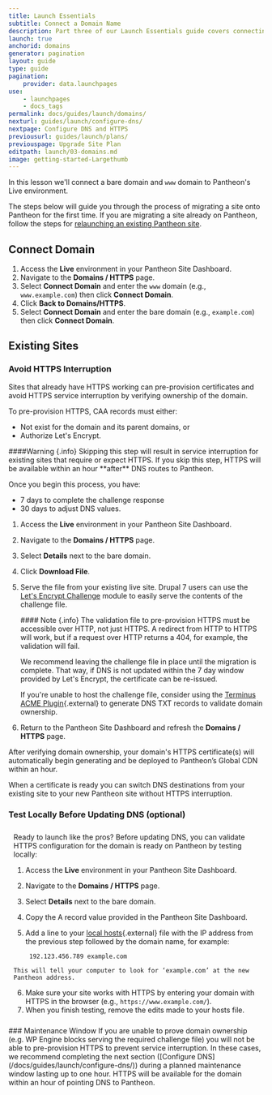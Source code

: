 ```yaml
---
title: Launch Essentials
subtitle: Connect a Domain Name
description: Part three of our Launch Essentials guide covers connectin your domain to your Pantheon-hosted site.
launch: true
anchorid: domains
generator: pagination
layout: guide
type: guide
pagination:
    provider: data.launchpages
use:
    - launchpages
    - docs_tags
permalink: docs/guides/launch/domains/
nexturl: guides/launch/configure-dns/
nextpage: Configure DNS and HTTPS
previousurl: guides/launch/plans/
previouspage: Upgrade Site Plan
editpath: launch/03-domains.md
image: getting-started-Largethumb
---
```

In this lesson we'll connect a bare domain and `www` domain to Pantheon's Live environment.

The steps below will guide you through the process of migrating a site onto Pantheon for the first time. If you are migrating a site already on Pantheon, follow the steps for [relaunching an existing Pantheon site](/docs/relaunch/).

## Connect Domain
1. Access the **<span class="glyphicons glyphicons-cardio"></span> Live** environment in your Pantheon Site Dashboard.
2. Navigate to the **<span class="glyphicons glyphicons-global"></span> Domains / HTTPS** page.
3. Select **Connect Domain** and enter the `www` domain (e.g., `www.example.com`) then click **Connect Domain**.
4. Click **<span class="glyphicons glyphicons-arrow-left"></span> Back to Domains/HTTPS**.
5. Select **Connect Domain** and enter the bare domain (e.g., `example.com`) then click **Connect Domain**.

## Existing Sites

### Avoid HTTPS Interruption
Sites that already have HTTPS working can pre-provision certificates and avoid HTTPS service interruption by verifying ownership of the domain.

To pre-provision HTTPS, CAA records must either:

 - Not exist for the domain and its parent domains, or
 - Authorize Let's Encrypt.

<div class="alert alert-danger" markdown="1">
####Warning {.info}
Skipping this step will result in service interruption for existing sites that require or expect HTTPS. If you skip this step, HTTPS will be available within an hour **after** DNS routes to Pantheon.

Once you begin this process, you have:

 - 7 days to complete the challenge response
 - 30 days to adjust DNS values.
</div>

1. Access the **<span class="glyphicons glyphicons-cardio"></span> Live** environment in your Pantheon Site Dashboard.
2. Navigate to the **<span class="glyphicons glyphicons-global"></span> Domains / HTTPS** page.
3. Select **Details** next to the bare domain.
4. Click **<span class="glyphicons glyphicons-download-alt"></span> Download File**.
5. Serve the file from your existing live site. Drupal 7 users can use the [Let's Encrypt Challenge](https://www.drupal.org/project/letsencrypt_challenge) module to easily serve the contents of the challenge file.

    <div class="alert alert-info" markdown="1">
    #### Note {.info}
    The validation file to pre-provision HTTPS must be accessible over HTTP, not just HTTPS. A redirect from HTTP to HTTPS will work, but if a request over HTTP returns a 404, for example, the validation will fail.

    We recommend leaving the challenge file in place until the migration is complete. That way, if DNS is not updated within the 7 day window provided by Let's Encrypt, the certificate can be re-issued.

    If you're unable to host the challenge file, consider using the [Terminus ACME Plugin](https://github.com/pantheon-systems/terminus-acme-plugin){.external} to generate DNS TXT records to validate domain ownership.
    </div>

6. Return to the Pantheon Site Dashboard and refresh the **<span class="glyphicons glyphicons-global"></span> Domains / HTTPS** page.

After verifying domain ownership, your domain's HTTPS certificate(s) will automatically begin generating and be deployed to Pantheon’s Global CDN within an hour.

When a certificate is ready you can switch DNS destinations from your existing site to your new Pantheon site without HTTPS interruption.

<div class="panel panel-drop panel-guide" id="accordion">
  <div class="panel-heading panel-drop-heading">
    <a class="accordion-toggle panel-drop-title collapsed" data-toggle="collapse" data-parent="#accordion" data-proofer-ignore data-target="#local-test"><h3 class="info panel-title panel-drop-title" style="cursor:pointer;"><span style="line-height:.9" class="glyphicons glyphicons-info-sign"></span> Test Locally Before Updating DNS (optional)</h3></a>
  </div>
  <div id="local-test" class="collapse" markdown="1" style="padding:10px;">
  Ready to launch like the pros?
  Before updating DNS, you can validate HTTPS configuration for the domain is ready on Pantheon by testing locally:

  1. Access the **<span class="glyphicons glyphicons-cardio"></span> Live** environment in your Pantheon Site Dashboard.
  2. Navigate to the **<span class="glyphicons glyphicons-global"></span> Domains / HTTPS** page.
  3. Select **Details** next to the bare domain.
  4. Copy the A record value provided in the Pantheon Site Dashboard.
  5. Add a line to your [local hosts](https://en.wikipedia.org/wiki/Hosts_(file)){.external} file with the IP address from the previous step followed by the domain name, for example:

          192.123.456.789 example.com

    This will tell your computer to look for ‘example.com’ at the new Pantheon address.

  6. Make sure your site works with HTTPS by entering your domain with HTTPS in the browser (e.g., `https://www.example.com/`).
  7. When you finish testing, remove the edits made to your hosts file.
  </div>
</div>
### Maintenance Window
If you are unable to prove domain ownership (e.g. WP Engine blocks serving the required challenge file) you will not be able to pre-provision HTTPS to prevent service interruption. In these cases, we recommend completing the next section ([Configure DNS](/docs/guides/launch/configure-dns/)) during a planned maintenance window lasting up to one hour. HTTPS will be available for the domain within an hour of pointing DNS to Pantheon.
